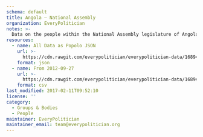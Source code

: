 ```yaml
---
schema: default
title: Angola — National Assembly
organization: EveryPolitician
notes: >-
  Data on the people within the National Assembly legislature of Angola.
resources:
  - name: All Data as Popolo JSON
    url: >-
      https://cdn.rawgit.com/everypolitician/everypolitician-data/1689446f27404c8152b847fcf0ce0e168ff6805f/data/Angola/National_Assembly/ep-popolo-v1.0.json
    format: json
  - name: From 2012-09-27
    url: >-
      https://cdn.rawgit.com/everypolitician/everypolitician-data/1689446f27404c8152b847fcf0ce0e168ff6805f/data/Angola/National_Assembly/term-3.csv
    format: csv
last_modified: 2017-02-11T09:52:10
license: ''
category:
  - Groups & Bodies
  - People
maintainer: EveryPolitician
maintainer_email: team@everypolitician.org
---
```

